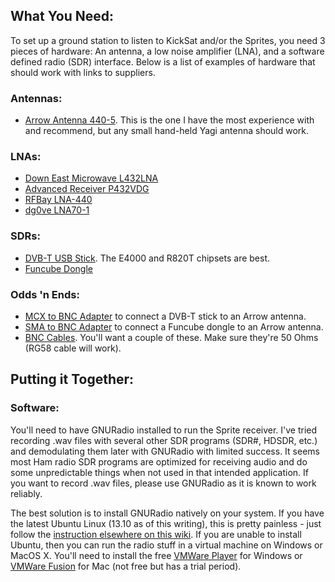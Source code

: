 ## What You Need:

To set up a ground station to listen to KickSat and/or the Sprites, you need 3 pieces of hardware: An antenna, a low noise amplifier (LNA), and a software defined radio (SDR) interface. Below is a list of examples of hardware that should work with links to suppliers.

### Antennas:

* [Arrow Antenna 440-5](http://arrowantennas.com/arrowii/440-5ii.html). This is the one I have the most experience with and recommend, but any small hand-held Yagi antenna should work.

### LNAs:

* [Down East Microwave L432LNA](http://www.downeastmicrowave.com/PDF/l-lna.PDF)
* [Advanced Receiver P432VDG](http://www.advancedreceiver.com/page5.html)
* [RFBay LNA-440](http://rfbay.com/LNA/LNA-440.pdf)
* [dg0ve LNA70-1](http://www.dg0ve.de/en/lna70_en.htm)

### SDRs:

* [DVB-T USB Stick](http://www.nooelec.com/store/software-defined-radio/tv28tv2-sdr-dvb-t-usb-stick-set.html#.Uxu38uddVqs). The E4000 and R820T chipsets are best.
* [Funcube Dongle](http://funcubedongle.3dcartstores.com/FUNcube-Dongle-Pro-A20_p_27.html)

### Odds 'n Ends:

* [MCX to BNC Adapter](http://www.amazon.com/Generic-Female-Right-Angle-Adapter/dp/B00EQ1UZC2/ref=sr_1_16?ie=UTF8&qid=1394326600&sr=8-16&keywords=mcx+to+bnc) to connect a DVB-T stick to an Arrow antenna.
* [SMA to BNC Adapter](http://www.amazon.com/Female-Male-Plug-Coax-Adapter/dp/B002A6CWDA/ref=sr_1_2?ie=UTF8&qid=1394327837&sr=8-2&keywords=sma+to+bnc) to connect a Funcube dongle to an Arrow antenna.
* [BNC Cables](http://www.amazon.com/s/ref=nb_sb_noss_1?url=search-alias%3Delectronics&field-keywords=BNC%20RG58). You'll want a couple of these. Make sure they're 50 Ohms (RG58 cable will work).

## Putting it Together:

### Software:

You'll need to have GNURadio installed to run the Sprite receiver. I've tried recording .wav files with several other SDR programs (SDR#, HDSDR, etc.) and demodulating them later with GNURadio with limited success. It seems most Ham radio SDR programs are optimized for receiving audio and do some unpredictable things when not used in that intended application. If you want to record .wav files, please use GNURadio as it is known to work reliably.

The best solution is to install GNURadio natively on your system. If you have the latest Ubuntu Linux (13.10 as of this writing), this is pretty painless - just follow the [instruction elsewhere on this wiki](https://github.com/zacinaction/kicksat/wiki/Installing-GNURadio-(Ubuntu)). If you are unable to install Ubuntu, then you can run the radio stuff in a virtual machine on Windows or MacOS X. You'll need to install the free [VMWare Player](https://my.vmware.com/web/vmware/free#desktop_end_user_computing/vmware_player/6_0) for Windows or [VMWare Fusion](https://www.vmware.com/products/fusion/) for Mac (not free but has a trial period).
